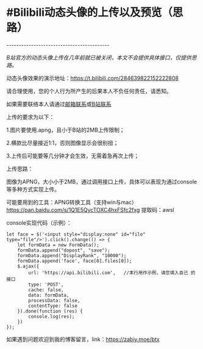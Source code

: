 <h1>#Bilibili动态头像的上传以及预览（思路）</h1>
------------------------------------------

*B站官方的动态头像上传在几年前就已被关闭，本文不会提供具体接口，仅提供思路。*

动态头像效果的演示地址：https://t.bilibili.com/284639822152222808

请合理使用，您的个人行为所产生的后果本人不负任何责任，请悉知。

如果需要联络本人请通过[邮箱联系][2]或[B站联系][3]

上传的要求为以下：

1.图片要使用.apng，且小于B站的2MB上传限制；

2.横款比尽量接近1:1，否则图像显示会很别扭；

3.上传后可能要等几分钟才会生效，无需着急再次上传；


上传思路：

图像为APNG，大小小于2MB，通过调用接口上传，具体可以表现为通过console等多种方式实现上传。

可能要用到的工具：APNG转换工具（支持win与mac）https://pan.baidu.com/s/1Q1E5QycTOXC4hxFSfc2fxg  提取码：awsl

console实现代码（示例）：

    let face = $('<input style="display:none" id="file" type="file"/>').click().change(() => {
        let formData = new FormData();
        formData.append("dopost", "save");
        formData.append("DisplayRank", "10000");
        formData.append('face', face[0].files[0]);
        $.ajax({
            url: 'https://api.bilibili.com',   //本行用作示例，请您填入自己 的接口
            type: 'POST',
            cache: false,
            data: formData,
            processData: false,
            contentType: false
        }).done(function (res) {
            console.log(res);
        })
    });



如果遇到问题欢迎到我的博客留言，link：https://zabiy.moe/btx

  [2]: mailto:i@awsl.tv
  [3]: https://space.bilibili.com/64719640
